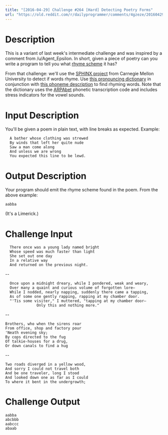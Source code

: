 ```yaml
---
title: "[2016-04-29] Challenge #264 [Hard] Detecting Poetry Forms"
url: "https://old.reddit.com/r/dailyprogrammer/comments/4gzeze/20160429_challenge_264_hard_detecting_poetry_forms/"
---
```


# Description

This is a variant of last week's intermediate challenge and was inspired by a comment from /u/Agent_Epsilon. In short, given a piece of poetry can you write a program to tell you what [rhyme scheme](https://en.wikipedia.org/wiki/Rhyme_scheme) it has?

From that challenge: we'll use the [SPHINX project](http://cmusphinx.sourceforge.net/) from Carnegie Mellon University to detect if words rhyme. Use [this pronouncing dictionary](http://svn.code.sf.net/p/cmusphinx/code/trunk/cmudict/cmudict-0.7b) in conjunction with [this phoneme description](http://svn.code.sf.net/p/cmusphinx/code/trunk/cmudict/cmudict-0.7b.phones) to find rhyming words. Note that the dictionary uses the [ARPAbet](https://en.wikipedia.org/wiki/Arpabet) phonetic transcription code and includes stress indicators for the vowel sounds.

# Input Description

You'll be given a poem in plain text, with line breaks as expected. Example:

      A bather whose clothing was strewed
      By winds that left her quite nude
      Saw a man come along
      And unless we are wrong
      You expected this line to be lewd.


# Output Description

Your program should emit the rhyme scheme found in the poem. From the above example:

	aabba

(It's a Limerick.)

# Challenge Input

      There once was a young lady named bright
      Whose speed was much faster than light
      She set out one day
      In a relative way
      And returned on the previous night.

--

	  Once upon a midnight dreary, while I pondered, weak and weary,
	  Over many a quaint and curious volume of forgotten lore—
	  While I nodded, nearly napping, suddenly there came a tapping,
	  As of some one gently rapping, rapping at my chamber door.
	  "'Tis some visiter," I muttered, "tapping at my chamber door—
	              Only this and nothing more."

--

	Brothers, who when the sirens roar
	From office, shop and factory pour
	'Neath evening sky;
	By cops directed to the fug
	Of talkie-houses for a drug,
	Or down canals to find a hug

--

	Two roads diverged in a yellow wood,
	And sorry I could not travel both
	And be one traveler, long I stood
	And looked down one as far as I could
	To where it bent in the undergrowth;	

# Challenge Output

	aabba
	abcbbb
	aabccc
	abaab